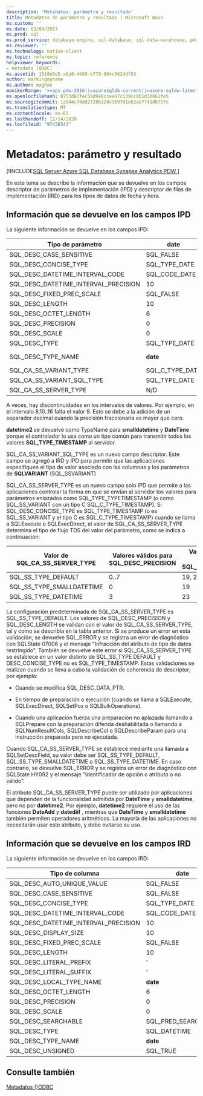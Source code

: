 ```yaml
---
description: 'Metadatos: parámetro y resultado'
title: Metadatos de parámetro y resultado | Microsoft Docs
ms.custom: ''
ms.date: 03/04/2017
ms.prod: sql
ms.prod_service: database-engine, sql-database, sql-data-warehouse, pdw
ms.reviewer: ''
ms.technology: native-client
ms.topic: reference
helpviewer_keywords:
- metadata [ODBC]
ms.assetid: 1518e6e5-a6a8-4489-b779-064c5624df53
author: markingmyname
ms.author: maghan
monikerRange: '>=aps-pdw-2016||=azuresqldb-current||=azure-sqldw-latest||>=sql-server-2016||>=sql-server-linux-2017||=azuresqldb-mi-current'
ms.openlocfilehash: 8753d87fec58d948ccea67c139cc8b1d30861fe5
ms.sourcegitcommit: 1a544cf4dd2720b124c3697d1e62ae7741db757c
ms.translationtype: MT
ms.contentlocale: es-ES
ms.lasthandoff: 12/14/2020
ms.locfileid: "97438543"
---
```

# <a name="metadata---parameter-and-result"></a>Metadatos: parámetro y resultado
[!INCLUDE[SQL Server Azure SQL Database Synapse Analytics PDW ](../../includes/applies-to-version/sql-asdb-asdbmi-asa-pdw.md)]

  En este tema se describe la información que se devuelve en los campos descriptor de parámetros de implementación (IPD) y descriptor de filas de implementación (IRD) para los tipos de datos de fecha y hora.  
  
## <a name="information-returned-in-ipd-fields"></a>Información que se devuelve en los campos IPD  
 La siguiente información se devuelve en los campos IPD:  
  
|Tipo de parámetro|date|time|smalldatetime|datetime|datetime2|datetimeoffset|  
|--------------------|----------|----------|-------------------|--------------|---------------|--------------------|  
|SQL_DESC_CASE_SENSITIVE|SQL_FALSE|SQL_FALSE|SQL_FALSE|SQL_FALSE|SQL_FALSE|SQL_FALSE|  
|SQL_DESC_CONCISE_TYPE|SQL_TYPE_DATE|SQL_SS_TIME2|SQL_TYPE_TIMESTAMP|SQL_TYPE_TIMESTAMP|SQL_TYPE_TIMESTAMP|SQL_SS_TIMESTAMPOFFSET|  
|SQL_DESC_DATETIME_INTERVAL_CODE|SQL_CODE_DATE|0|SQL_CODE_TIMESTAMP|SQL_CODE_TIMESTAMP|SQL_CODE_TIMESTAMP|0|  
|SQL_DESC_DATETIME_INTERVAL_PRECISION|10|8, 10.. 16|16|23|19, 21..27|26, 28..34|  
|SQL_DESC_FIXED_PREC_SCALE|SQL_FALSE|SQL_FALSE|SQL_FALSE|SQL_FALSE|SQL_FALSE|SQL_FALSE|  
|SQL_DESC_LENGTH|10|8, 10.. 16|16|23|19, 21..27|26, 28..34|  
|SQL_DESC_OCTET_LENGTH|6|12|4|8|16|20|  
|SQL_DESC_PRECISION|0|0..7|0|3|0..7|0..7|  
|SQL_DESC_SCALE|0|0..7|0|3|0..7|0..7|  
|SQL_DESC_TYPE|SQL_TYPE_DATE|SQL_SS_TYPE_TIME2|SQL_DATETIME|SQL_DATETIME|SQL_DATETIME|SQL_SS_TIMESTAMPOFFSET|  
|SQL_DESC_TYPE_NAME|**date**|**time**|**smalldatetime** en IRD, **datetime2** en IPD|**fecha y hora** en IRD, **datetime2** en IPD|**datetime2**|datetimeoffset|  
|SQL_CA_SS_VARIANT_TYPE|SQL_C_TYPE_DATE|SQL_C_TYPE_BINARY|SQL_C_TYPE_TIMESTAMP|SQL_C_TYPE_TIMESTAMP|SQL_C_TYPE_TIMESTAMP|SQL_C_TYPE_BINARY|  
|SQL_CA_SS_VARIANT_SQL_TYPE|SQL_TYPE_DATE|SQL_SS_TIME2|SQL_TYPE_TIMESTAMP|SQL_TYPE_TIMESTAMP|SQL_TYPE_TIMESTAMP|SQL_SS_TIMESTAMPOFFSET|  
|SQL_CA_SS_SERVER_TYPE|N/D|N/D|SQL_SS_TYPE_SMALLDATETIME|SQL_SS_TYPE_DATETIME|SQL_SS_TYPE_DEFAULT|N/D|  
  
 A veces, hay discontinuidades en los intervalos de valores. Por ejemplo, en el intervalo 8,10..16 falta el valor 9. Esto se debe a la adición de un separador decimal cuando la precisión fraccionaria es mayor que cero.  
  
 **datetime2** se devuelve como TypeName para **smalldatetime** y **DateTime** porque el controlador lo usa como un tipo común para transmitir todos los valores **SQL_TYPE_TIMESTAMP** al servidor.  
  
 SQL_CA_SS_VARIANT_SQL_TYPE es un nuevo campo descriptor. Este campo se agregó a IRD y IPD para permitir que las aplicaciones especifiquen el tipo de valor asociado con las columnas y los parámetros de **SQLVARIANT** (SQL_SSVARIANT)  
  
 SQL_CA_SS_SERVER_TYPE es un nuevo campo solo IPD que permite a las aplicaciones controlar la forma en que se envían al servidor los valores para parámetros enlazados como SQL_TYPE_TYPETIMESTAMP (o como SQL_SS_VARIANT con un tipo C SQL_C_TYPE_TIMESTAMP). Si SQL_DESC_CONCISE_TYPE es SQL_TYPE_TIMESTAMP (o es SQL_SS_VARIANT y el tipo C es SQL_C_TYPE_TIMESTAMP) cuando se llama a SQLExecute o SQLExecDirect, el valor de SQL_CA_SS_SERVER_TYPE determina el tipo de flujo TDS del valor del parámetro, como se indica a continuación:  
  
|Valor de SQL_CA_SS_SERVER_TYPE|Valores válidos para SQL_DESC_PRECISION|Valores válidos para SQL_DESC_LENGTH|Tipo de TDS|  
|----------------------------------------|-------------------------------------------|----------------------------------------|--------------|  
|SQL_SS_TYPE_DEFAULT|0..7|19, 21..27|**datetime2**|  
|SQL_SS_TYPE_SMALLDATETIME|0|19|**smalldatetime**|  
|SQL_SS_TYPE_DATETIME|3|23|**datetime**|  
  
 La configuración predeterminada de SQL_CA_SS_SERVER_TYPE es SQL_SS_TYPE_DEFAULT. Los valores de SQL_DESC_PRECISION y SQL_DESC_LENGTH se validan con el valor de SQL_CA_SS_SERVER_TYPE, tal y como se describía en la tabla anterior. Si se produce un error en esta validación, se devuelve SQL_ERROR y se registra un error de diagnóstico con SQLState 07006 y el mensaje "Infracción del atributo de tipo de datos restringido". También se devuelve este error si SQL_CA_SS_SERVER_TYPE se establece en un valor distinto de SQL_SS_TYPE DEFAULT y DESC_CONCISE_TYPE no es SQL_TYPE_TIMESTAMP. Estas validaciones se realizan cuando se lleva a cabo la validación de coherencia de descriptor; por ejemplo:  
  
-   Cuando se modifica SQL_DESC_DATA_PTR.  
  
-   En tiempo de preparación o ejecución (cuando se llama a SQLExecute, SQLExecDirect, SQLSetPos o SQLBulkOperations).  
  
-   Cuando una aplicación fuerza una preparación no aplazada llamando a SQLPrepare con la preparación diferida deshabilitada o llamando a SQLNumResultCols, SQLDescribeCol o SQLDescribeParam para una instrucción preparada pero no ejecutada.  
  
 Cuando SQL_CA_SS_SERVER_TYPE se establece mediante una llamada a SQLSetDescField, su valor debe ser SQL_SS_TYPE_DEFAULT, SQL_SS_TYPE_SMALLDATETIME o SQL_SS_TYPE_DATETIME. En caso contrario, se devuelve SQL_ERROR y se registra un error de diagnóstico con SQLState HY092 y el mensaje "Identificador de opción o atributo o no válido".  
  
 El atributo SQL_CA_SS_SERVER_TYPE puede ser utilizado por aplicaciones que dependen de la funcionalidad admitida por **DateTime** y **smalldatetime**, pero no por **datetime2**. Por ejemplo, **datetime2** requiere el uso de las funciones **DateAdd** y **datediif** , mientras que **DateTime** y **smalldatetime** también permiten operadores aritméticos. La mayoría de las aplicaciones no necesitarán usar este atributo, y debe evitarse su uso.  
  
## <a name="information-returned-in-ird-fields"></a>Información que se devuelve en los campos IRD  
 La siguiente información se devuelve en los campos IRD:  
  
|Tipo de columna|date|time|smalldatetime|datetime|datetime2|datetimeoffset|  
|-----------------|----------|----------|-------------------|--------------|---------------|--------------------|  
|SQL_DESC_AUTO_UNIQUE_VALUE|SQL_FALSE|SQL_FALSE|SQL_FALSE|SQL_FALSE|SQL_FALSE|SQL_FALSE|  
|SQL_DESC_CASE_SENSITIVE|SQL_FALSE|SQL_FALSE|SQL_FALSE|SQL_FALSE|SQL_FALSE|SQL_FALSE|  
|SQL_DESC_CONCISE_TYPE|SQL_TYPE_DATE|SQL_SS_TIME2|SQL_TYPE_TIMESTAMP|SQL_TYPE_TIMESTAMP|SQL_TYPE_TIMESTAMP|SQL_SS_TIMESTAMPOFFSET|  
|SQL_DESC_DATETIME_INTERVAL_CODE|SQL_CODE_DATE|0|SQL_CODE_TIMESTAMP|SQL_CODE_TIMESTAMP|SQL_CODE_TIMESTAMP|0|  
|SQL_DESC_DATETIME_INTERVAL_PRECISION|10|8, 10.. 16|16|23|19, 21..27|26, 28..34|  
|SQL_DESC_DISPLAY_SIZE|10|8, 10.. 16|16|23|19, 21..27|26, 28..34|  
|SQL_DESC_FIXED_PREC_SCALE|SQL_FALSE|SQL_FALSE|SQL_FALSE|SQL_FALSE|SQL_FALSE|SQL_FALSE|  
|SQL_DESC_LENGTH|10|8, 10.. 16|16|2|19, 21..27|26, 28..34|  
|SQL_DESC_LITERAL_PREFIX|'|'|'|'|'|'|  
|SQL_DESC_LITERAL_SUFFIX|'|'|'|'|'|'|  
|SQL_DESC_LOCAL_TYPE_NAME|**date**|**time**|**smalldatetime**|**datetime**|**datetime2**|datetimeoffset|  
|SQL_DESC_OCTET_LENGTH|6|12|4|8|16|20|  
|SQL_DESC_PRECISION|0|0..7|0|3|0..7|0..7|  
|SQL_DESC_SCALE|0|0..7|0|3|0..7|0..7|  
|SQL_DESC_SEARCHABLE|SQL_PRED_SEARCHABLE|SQL_PRED_SEARCHABLE|SQL_PRED_SEARCHABLE|SQL_PRED_SEARCHABLE|SQL_PRED_SEARCHABLE|SQL_PRED_SEARCHABLE|  
|SQL_DESC_TYPE|SQL_DATETIME|SQL_SS_TIME2|SQL_DATETIME|SQL_DATETIME|SQL_DATETIME|SQL_SS_TIMESTAMPOFFSET|  
|SQL_DESC_TYPE_NAME|**date**|**time**|**smalldatetime**|**datetime**|**datetime2**|datetimeoffset|  
|SQL_DESC_UNSIGNED|SQL_TRUE|SQL_TRUE|SQL_TRUE|SQL_TRUE|SQL_TRUE|SQL_TRUE|  
  
## <a name="see-also"></a>Consulte también  
 [Metadatos &#40;&#41;ODBC ](./date-and-time-improvements-odbc.md)  
  
